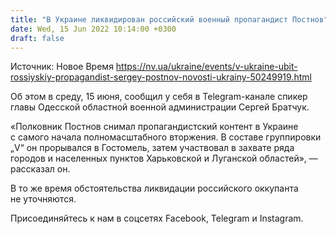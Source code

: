 ```yaml
---
title: "В Украине ликвидирован российский военный пропагандист Постнов"
date: Wed, 15 Jun 2022 10:14:00 +0300
draft: false
---
```

Источник: Новое Время https://nv.ua/ukraine/events/v-ukraine-ubit-rossiyskiy-propagandist-sergey-postnov-novosti-ukrainy-50249919.html


 Об этом в среду, 15 июня, сообщил у себя в Telegram-канале спикер главы Одесской областной военной администрации Сергей Братчук.

«Полковник Постнов снимал пропагандистский контент в Украине с самого начала полномасштабного вторжения. В составе группировки „V“ он прорывался в Гостомель, затем участвовал в захвате ряда городов и населенных пунктов Харьковской и Луганской областей», — рассказал он.

В то же время обстоятельства ликвидации российского оккупанта не уточняются.

Присоединяйтесь к нам в соцсетях Facebook, Telegram и Instagram.
